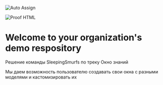 ![Auto Assign](https://github.com/SleepingSmurfs/demo-repository/actions/workflows/auto-assign.yml/badge.svg)

![Proof HTML](https://github.com/SleepingSmurfs/demo-repository/actions/workflows/proof-html.yml/badge.svg)

# Welcome to your organization's demo respository
Решение команды SleepingSmurfs по треку Окно знаний 

Мы даем возможность пользователю создавать свои окна с разными моделями и кастомизировать их